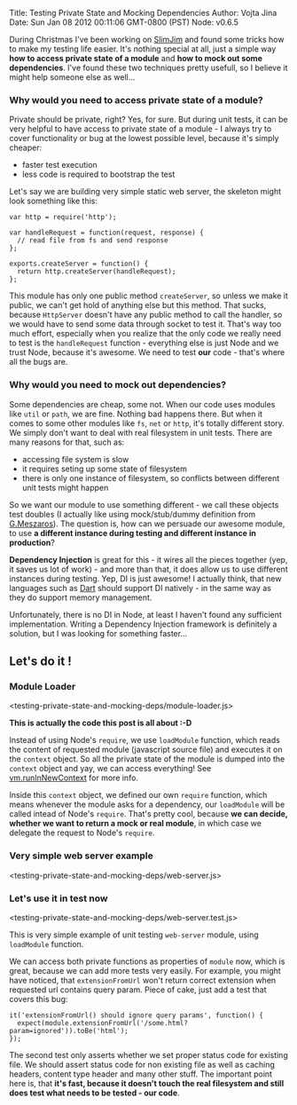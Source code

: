 Title: Testing Private State and Mocking Dependencies
Author: Vojta Jina
Date: Sun Jan 08 2012 00:11:06 GMT-0800 (PST)
Node: v0.6.5


During Christmas I've been working on [SlimJim] and found some tricks how to make my testing life
easier. It's nothing special at all, just a simple way **how to access private state of a module**
and **how to mock out some dependencies**. I've found these two techniques pretty usefull, so I
believe it might help someone else as well...



### Why would you need to access private state of a module?

Private should be private, right? Yes, for sure. But during unit tests, it can be very helpful to
have access to private state of a module - I always try to cover functionality or bug at the lowest
possible level, because it's simply cheaper:

- faster test execution
- less code is required to bootstrap the test

Let's say we are building very simple static web server, the skeleton might look something like
this:

	var http = require('http');

	var handleRequest = function(request, response) {
	  // read file from fs and send response
	};

	exports.createServer = function() {
	  return http.createServer(handleRequest);
	};

This module has only one public method `createServer`, so unless we make it public, we can't get
hold of anything else but this method. That sucks, because `HttpServer` doesn't have any public
method to call the handler, so we would have to send some data through socket to test it. That's way
too much effort, especially when you realize that the only code we really need to test is the
`handleRequest` function - everything else is just Node and we trust Node, because it's awesome. We
need to test **our** code - that's where all the bugs are.



### Why would you need to mock out dependencies?

Some dependencies are cheap, some not. When our code uses modules like `util` or `path`, we are
fine. Nothing bad happens there. But when it comes to some other modules like `fs`, `net` or `http`,
it's totally different story. We simply don't want to deal with real filesystem in unit tests. There
are many reasons for that, such as:

- accessing file system is slow
- it requires seting up some state of filesystem
- there is only one instance of filesystem, so conflicts between different unit tests might happen

So we want our module to use something different - we call these objects test doubles (I actually
like using mock/stub/dummy definition from [G.Meszaros]). The question is, how can we persuade our
awesome module, to use **a different instance during testing and different instance in production**?

**Dependency Injection** is great for this - it wires all the pieces together (yep, it saves us lot
of work) - and more than that, it does allow us to use different instances during testing. Yep, DI is
just awesome! I actually think, that new languages such as [Dart] should support DI natively - in the
same way as they do support memory management.

Unfortunately, there is no DI in Node, at least I haven't found any sufficient implementation.
Writing a Dependency Injection framework is definitely a solution, but I was looking for something
faster...



## Let's do it !


### Module Loader

<testing-private-state-and-mocking-deps/module-loader.js>

**This is actually the code this post is all about :-D**

Instead of using Node's `require`, we use `loadModule` function, which reads the content of
requested module (javascript source file) and executes it on the `context` object. So all the
private state of the module is dumped into the `context` object and yay, we can access everything!
See [vm.runInNewContext] for more info.

Inside this `context` object, we defined our own `require` function, which means whenever the module
asks for a dependency, our `loadModule` will be called intead of Node's `require`. That's pretty
cool, because **we can decide, whether we want to return a mock or real module**, in which case we
delegate the request to Node's `require`.


### Very simple web server example

<testing-private-state-and-mocking-deps/web-server.js>


### Let's use it in test now

<testing-private-state-and-mocking-deps/web-server.test.js>

This is very simple example of unit testing `web-server` module, using `loadModule` function.

We can access both private functions as properties of `module` now, which is great, because we can
add more tests very easily. For example, you might have noticed, that `extensionFromUrl` won't
return correct extension when requested url contains query param. Piece of cake, just add a test
that covers this bug:

	it('extensionFromUrl() should ignore query params', function() {
	  expect(module.extensionFromUrl('/some.html?param=ignored')).toBe('html');
	});

The second test only asserts whether we set proper status code for existing file. We should assert
status code for non existing file as well as caching headers, content type header and many other
stuff. The important point here is, that **it's fast, because it doesn't touch the real filesystem
and still does test what needs to be tested - our code**.


[SlimJim]: http://github.com/vojtajina/slim-jim/
[G.Meszaros]: http://xunitpatterns.com/Test%20Double.html
[vm.runInNewContext]: http://nodejs.org/docs/latest/api/vm.html#vm.runInNewContext
[Dart]: http://www.dartlang.org/
